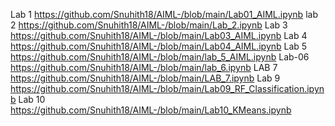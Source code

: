 Lab 1 https://github.com/Snuhith18/AIML-/blob/main/Lab01_AIML.ipynb
lab 2 https://github.com/Snuhith18/AIML-/blob/main/Lab_2.ipynb
Lab 3 https://github.com/Snuhith18/AIML-/blob/main/Lab03_AIML.ipynb
Lab 4 https://github.com/Snuhith18/AIML-/blob/main/Lab04_AIML.ipynb
Lab 5 https://github.com/Snuhith18/AIML-/blob/main/lab_5_AIML.ipynb
Lab-06 https://github.com/Snuhith18/AIML-/blob/main/lab_6.ipynb
LAB 7 https://github.com/Snuhith18/AIML-/blob/main/LAB_7.ipynb
Lab 9 https://github.com/Snuhith18/AIML-/blob/main/Lab09_RF_Classification.ipynb
Lab 10 https://github.com/Snuhith18/AIML-/blob/main/Lab10_KMeans.ipynb
